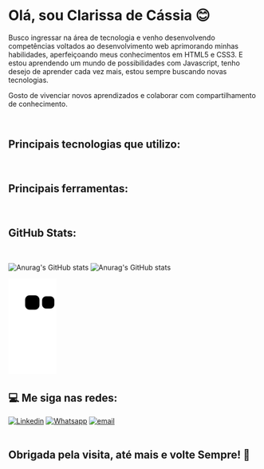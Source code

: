 # Olá, sou Clarissa de Cássia 😊

Busco ingressar na área de tecnologia e venho desenvolvendo competências voltados ao desenvolvimento web aprimorando minhas habilidades, aperfeiçoando meus conhecimentos em HTML5 e CSS3. E estou aprendendo um mundo de possibilidades com Javascript, tenho desejo de aprender cada vez mais, estou sempre buscando novas tecnologias.

 Gosto de vivenciar novos aprendizados e colaborar com compartilhamento de conhecimento.

<br/>

 ## Principais tecnologias que utilizo:  
 <div style="display: inline-block;">
<img src="https://img.shields.io/badge/HTML5-E34F26?style=for-the-badge&logo=html5&logoColor=white" alt="">
<img src="https://img.shields.io/badge/CSS3-1572B6?style=for-the-badge&logo=css3&logoColor=white" alt="">
<img src="https://img.shields.io/badge/JavaScript-F7DF1E?style=for-the-badge&logo=javascript&logoColor=black" alt="">
</div>
<br/>


## Principais ferramentas: 
<div style="display: inline-block;">
<img src="https://img.shields.io/badge/GitHub-100000?style=for-the-badge&logo=github&logoColor=white" alt="">
<img src="https://img.shields.io/badge/GIT-E44C30?style=for-the-badge&logo=git&logoColor=white" alt="">
<img src="https://img.shields.io/badge/Visual_Studio_Code-0078D4?style=for-the-badge&logo=visual%20studio%20code&logoColor=white" alt="">
<img src="" alt="">
<img src="https://img.shields.io/badge/Figma-F24E1E?style=for-the-badge&logo=figma&logoColor=white" alt="">
<img src="" alt="">
<img src="https://img.shields.io/badge/Notion-000000?style=for-the-badge&logo=notion&logoColor=white" alt="">
<img src="" alt="">
</div>
<br/>

   ## GitHub Stats:
  <br/>

  ![Anurag's GitHub stats](https://github-readme-stats.vercel.app/api?username=ClariCassia&show_icons=true&theme=outrun)
   ![Anurag's GitHub stats](https://github-readme-stats.vercel.app/api/top-langs/?username=ClariCassia&theme=outrun)
  
<div> 
 
  ![Snake animation](https://github.com/ClariCassia/ClariCassia/blob/output/github-contribution-grid-snake.svg)

</div>


 ## 💻 Me siga nas redes:

[![Linkedin](https://img.shields.io/badge/LinkedIn-0077B5?style=for-the-badge&logo=linkedin&logoColor=white)](https://www.linkedin.com/in/clarissa-c%C3%A1ssia-6b8547242/)
[![Whatsapp](https://img.shields.io/badge/WhatsApp-25D366?style=for-the-badge&logo=whatsapp&logoColor=white)](https://whatsa.me/5547988271348/?t=Ol%C3%A1)
[![email](https://img.shields.io/badge/Gmail-D14836?style=for-the-badge&logo=gmail&logoColor=white)](https://clari.cassia@gmail.com)
<br/>
<br/>

##  Obrigada pela visita, até mais e volte Sempre! 💜
